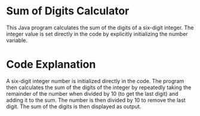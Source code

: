 # Sum of Digits Calculator
This Java program calculates the sum of the digits of a six-digit integer. The integer value is set directly in the code by explicitly initializing the number variable.

# Code Explanation
A six-digit integer number is initialized directly in the code.
The program then calculates the sum of the digits of the integer by repeatedly taking the remainder of the number when divided by 10 (to get the last digit) and adding it to the sum. The number is then divided by 10 to remove the last digit.
The sum of the digits is then displayed as output.
